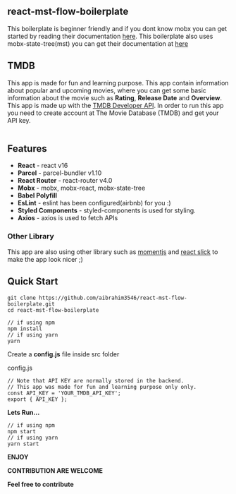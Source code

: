 
## react-mst-flow-boilerplate
This boilerplate is beginner friendly and if you dont know mobx you can get started by reading their documentation [here](https://mobx.js.org/intro/overview.html). This boilerplate also uses mobx-state-tree(mst) you can get their documentation at [here](https://github.com/mobxjs/mobx-state-tree)

## TMDB
This app is made for fun and learning purpose. This app contain information about popular and upcoming movies, where you can get some basic information about the movie such as **Rating**, **Release Date** and **Overview**. This app is made up with the [TMDB Developer API](https://developers.themoviedb.org/3/getting-started/introduction). In order to run this app you need to create account at The Movie Database (TMDB) and get your API key.

<p align="center">
  <img src="https://media.giphy.com/media/257JvByOKxbaJuhfTP/giphy.gif" alt=""/>
</p>

## Features
* **React** - react v16
* **Parcel** - parcel-bundler v1.10
* **React Router** - react-router v4.0
* **Mobx** - mobx, mobx-react, mobx-state-tree
* **Babel Polyfill**
* **EsLint** - eslint has been configured(airbnb) for you :) 
* **Styled Components** - styled-components is used for styling.
* **Axios** - axios is used to fetch APIs

### Other Library
This app are also using other library such as [momentjs](https://momentjs.com/) and [react slick](https://github.com/akiran/react-slick) to make the app look nicer ;)

## Quick Start
```
git clone https://github.com/aibrahim3546/react-mst-flow-boilerplate.git
cd react-mst-flow-boilerplate

// if using npm
npm install
// if using yarn
yarn
```
Create a **config.js** file inside src folder

config.js
```
// Note that API KEY are normally stored in the backend.
// This app was made for fun and learning purpose only only.
const API_KEY = 'YOUR_TMDB_API_KEY';
export { API_KEY };
```
**Lets Run...**
```
// if using npm
npm start
// if using yarn
yarn start
```

**ENJOY**

**CONTRIBUTION ARE WELCOME**

**Feel free to contribute**
